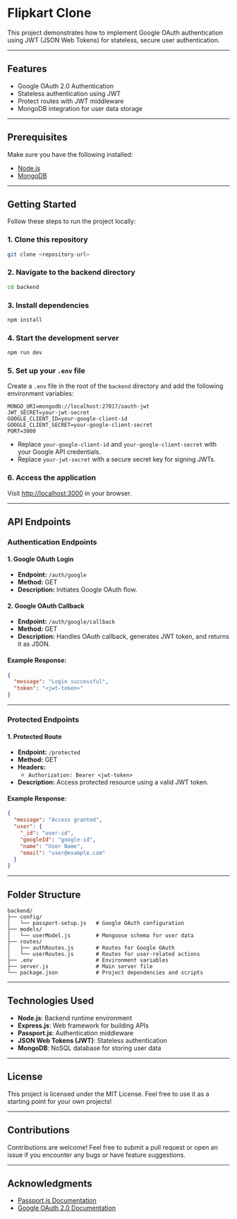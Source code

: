 # Flipkart Clone

This project demonstrates how to implement Google OAuth authentication using JWT (JSON Web Tokens) for stateless, secure user authentication.

---

## Features

- Google OAuth 2.0 Authentication
- Stateless authentication using JWT
- Protect routes with JWT middleware
- MongoDB integration for user data storage

---

## Prerequisites

Make sure you have the following installed:

- [Node.js](https://nodejs.org/)
- [MongoDB](https://www.mongodb.com/)

---

## Getting Started

Follow these steps to run the project locally:

### 1. Clone this repository

```bash
git clone <repository-url>
```

### 2. Navigate to the backend directory

```bash
cd backend
```

### 3. Install dependencies

```bash
npm install
```

### 4. Start the development server

```bash
npm run dev
```

### 5. Set up your `.env` file

Create a `.env` file in the root of the `backend` directory and add the following environment variables:

```env
MONGO_URI=mongodb://localhost:27017/oauth-jwt
JWT_SECRET=your-jwt-secret
GOOGLE_CLIENT_ID=your-google-client-id
GOOGLE_CLIENT_SECRET=your-google-client-secret
PORT=3000
```

- Replace `your-google-client-id` and `your-google-client-secret` with your Google API credentials.
- Replace `your-jwt-secret` with a secure secret key for signing JWTs.

### 6. Access the application

Visit [http://localhost:3000](http://localhost:3000) in your browser.

---

## API Endpoints

### Authentication Endpoints

#### 1. **Google OAuth Login**
   - **Endpoint:** `/auth/google`
   - **Method:** GET
   - **Description:** Initiates Google OAuth flow.

#### 2. **Google OAuth Callback**
   - **Endpoint:** `/auth/google/callback`
   - **Method:** GET
   - **Description:** Handles OAuth callback, generates JWT token, and returns it as JSON.

#### Example Response:
```json
{
  "message": "Login successful",
  "token": "<jwt-token>"
}
```

---

### Protected Endpoints

#### 1. **Protected Route**
   - **Endpoint:** `/protected`
   - **Method:** GET
   - **Headers:**
     - `Authorization: Bearer <jwt-token>`
   - **Description:** Access protected resource using a valid JWT token.

#### Example Response:
```json
{
  "message": "Access granted",
  "user": {
    "_id": "user-id",
    "googleId": "google-id",
    "name": "User Name",
    "email": "user@example.com"
  }
}
```

---

## Folder Structure

```
backend/
├── config/
│   └── passport-setup.js   # Google OAuth configuration
├── models/
│   └── userModel.js        # Mongoose schema for user data
├── routes/
│   ├── authRoutes.js       # Routes for Google OAuth
│   └── userRoutes.js       # Routes for user-related actions
├── .env                    # Environment variables
├── server.js               # Main server file
└── package.json            # Project dependencies and scripts
```

---

## Technologies Used

- **Node.js**: Backend runtime environment
- **Express.js**: Web framework for building APIs
- **Passport.js**: Authentication middleware
- **JSON Web Tokens (JWT)**: Stateless authentication
- **MongoDB**: NoSQL database for storing user data

---

## License

This project is licensed under the MIT License. Feel free to use it as a starting point for your own projects!

---

## Contributions

Contributions are welcome! Feel free to submit a pull request or open an issue if you encounter any bugs or have feature suggestions.

---

## Acknowledgments

- [Passport.js Documentation](http://www.passportjs.org/)
- [Google OAuth 2.0 Documentation](https://developers.google.com/identity/protocols/oauth2)

